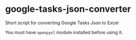 # google-tasks-json-converter
Short script for converting Google Tasks Json to Excel

You must have `openpyxl` module installed before using it.